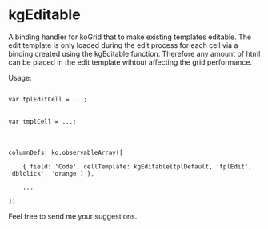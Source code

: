 kgEditable
==========

A binding handler for koGrid that to make existing templates editable. The edit template is only loaded 
during the edit process for each cell via a binding created using the kgEditable function. 
Therefore any amount of html can be placed in the edit template wihtout affecting the grid performance.

<bold>Usage:</bold>


<code>
var tplEditCell = ...;
</code>
<br/>
<code>
var tmplCell = ...;
</code>
<br/>
<br/>
<code>
columnDefs: ko.observableArray([<br/>
&nbsp;&nbsp;&nbsp;&nbsp;{ field: 'Code', cellTemplate: kgEditable(tplDefault, 'tplEdit', 'dblclick', 'orange') },<br/>
&nbsp;&nbsp;&nbsp;&nbsp;...<br/>
])
</code>

Feel free to send me your suggestions.
